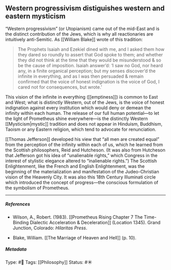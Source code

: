 ## Western progressivism distiguishes western and eastern mysticism  # 

“Western progressivism” (or Utopianism) came out of the mid-East and is the distinct contribution of the Jews, which is why all reactionaries are intuitively anti-Semitic. As [[William Blake]] wrote of this tradition: 

> The Prophets Isaiah and Ezekiel dined with me, and I asked them how they dared so roundly to assert that God spoke to them; and whether they did not think at the time that they would be misunderstood & so be the cause of imposition. Isaiah answer’d: ‘I saw no God, nor heard any, in a finite organical perception; but my senses discover’d the infinite in everything, and as I was then persuaded & remain confirmed that the voice of honest indignation is the voice of God, I cared not for consequences, but wrote.’

This vision of the infinite in everything ([[emptiness]]) is common to East and West; what is distinctly Western, out of the Jews, is the voice of honest indignation against every institution which would deny or demean the infinity within each human. The release of our full human potential—to let the light of Prometheus shine everywhere—is the distinctly Western [[Mysticism|mystic]] tradition and does not appear in Hinduism, Buddhism, Taoism or any Eastern religion, which tend to advocate for renunciation.

[[Thomas Jefferson]] developed his view that “all men are created equal” from the perception of the infinity within each of us, which he learned from the Scottish philosophers, Reid and Hutcheson. (It was also from Hutcheson that Jefferson got his idea of “unalienable rights,” which Congress in the interest of stylistic elegance altered to “inalienable rights.”) The Scottish Enlightenment, like the French and English Enlightenment, was the beginning of the materialization and manifestation of the Judeo-Christian vision of the Heavenly City. It was also this 18th Century Illuminati circle which introduced the concept of progress—the conscious formulation of the symbolism of Prometheus.

___

##### References

- Wilson, A., Robert. (1983). [[Prometheus Rising Chapter 7 The Time-Binding Dialectic Acceleration & Deceleration]] (Location 1345). Grand Junction, Colorado: _Hilaritas Press_.

- Blake, William. [[The Marriage of Heaven and Hell]] (p. 10). 

##### Metadata

Type: #🔴 
Tags: [[Philosophy]]
Status: #☀️ 